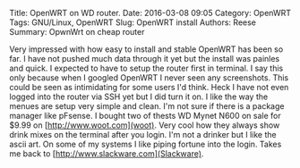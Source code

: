 Title: OpenWRT on WD router. 
Date: 2016-03-08 09:05
Category: OpenWRT
Tags: GNU/Linux, OpenWRT 
Slug: OpenWRT install
Authors: Reese
Summary: OpwnWrt on cheap router

Very impressed with how easy to install and stable OpenWRT has been
so far. I have not pushed much data through it yet but the install was painles 
and quick. I expected to have to setup the router first in terminal. I say this
only because when I googled OpenWRT I never seen any screenshots. This could
be seen as intimidating for some users I'd think. Heck I have not even logged
into the router via SSH yet but I did turn it on. I like the way the menues are
setup very simple and clean. I'm not sure if there is a package manager like 
pFsense. I bought two of thests WD Mynet N600 on sale for $9.99 on [http://www.woot.com](woot). Very cool how they always show drink mixes on the terminal
after you login. I'm not a drinker but I like the ascii art. On some of my systems I like piping fortune into the login. Takes me back to [http://www.slackware.com](Slackware). 


